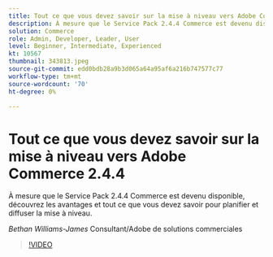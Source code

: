 ```yaml
---
title: Tout ce que vous devez savoir sur la mise à niveau vers Adobe Commerce 2.4.4
description: À mesure que le Service Pack 2.4.4 Commerce est devenu disponible, découvrez les avantages et tout ce que vous devez savoir pour planifier et diffuser la mise à niveau.
solution: Commerce
role: Admin, Developer, Leader, User
level: Beginner, Intermediate, Experienced
kt: 10567
thumbnail: 343813.jpeg
source-git-commit: edd0bdb28a9b3d065a64a95af6a216b747577c77
workflow-type: tm+mt
source-wordcount: '70'
ht-degree: 0%

---
```


# Tout ce que vous devez savoir sur la mise à niveau vers Adobe Commerce 2.4.4

À mesure que le Service Pack 2.4.4 Commerce est devenu disponible, découvrez les avantages et tout ce que vous devez savoir pour planifier et diffuser la mise à niveau.

*Bethan Williams-James* Consultant/Adobe de solutions commerciales

>[!VIDEO](https://video.tv.adobe.com/v/343813/?quality=12&learn=on)
